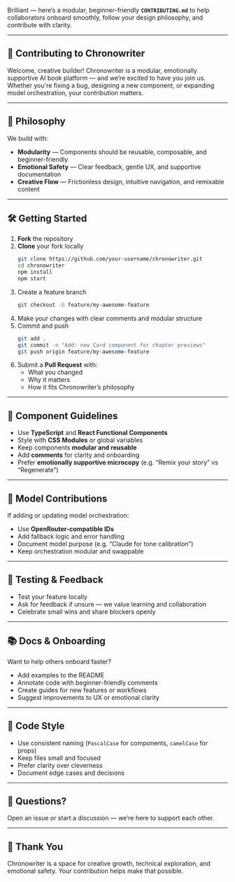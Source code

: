 Brilliant — here’s a modular, beginner-friendly **`CONTRIBUTING.md`** to help collaborators onboard smoothly, follow your design philosophy, and contribute with clarity.

---

## 🤝 Contributing to Chronowriter

Welcome, creative builder! Chronowriter is a modular, emotionally supportive AI book platform — and we’re excited to have you join us. Whether you're fixing a bug, designing a new component, or expanding model orchestration, your contribution matters.

---

## 🧭 Philosophy

We build with:

- **Modularity** — Components should be reusable, composable, and beginner-friendly  
- **Emotional Safety** — Clear feedback, gentle UX, and supportive documentation  
- **Creative Flow** — Frictionless design, intuitive navigation, and remixable content  

---

## 🛠️ Getting Started

1. **Fork** the repository  
2. **Clone** your fork locally  
   ```bash
   git clone https://github.com/your-username/chronowriter.git
   cd chronowriter
   npm install
   npm start
   ```
3. Create a feature branch  
   ```bash
   git checkout -b feature/my-awesome-feature
   ```
4. Make your changes with clear comments and modular structure  
5. Commit and push  
   ```bash
   git add .
   git commit -m "Add: new Card component for chapter previews"
   git push origin feature/my-awesome-feature
   ```
6. Submit a **Pull Request** with:
   - What you changed  
   - Why it matters  
   - How it fits Chronowriter’s philosophy  

---

## 🧩 Component Guidelines

- Use **TypeScript** and **React Functional Components**  
- Style with **CSS Modules** or global variables  
- Keep components **modular and reusable**  
- Add **comments** for clarity and onboarding  
- Prefer **emotionally supportive microcopy** (e.g. “Remix your story” vs “Regenerate”)  

---

## 🧠 Model Contributions

If adding or updating model orchestration:

- Use **OpenRouter-compatible IDs**  
- Add fallback logic and error handling  
- Document model purpose (e.g. “Claude for tone calibration”)  
- Keep orchestration modular and swappable  

---

## 🧪 Testing & Feedback

- Test your feature locally  
- Ask for feedback if unsure — we value learning and collaboration  
- Celebrate small wins and share blockers openly  

---

## 📚 Docs & Onboarding

Want to help others onboard faster?

- Add examples to the README  
- Annotate code with beginner-friendly comments  
- Create guides for new features or workflows  
- Suggest improvements to UX or emotional clarity  

---

## 🧼 Code Style

- Use consistent naming (`PascalCase` for components, `camelCase` for props)  
- Keep files small and focused  
- Prefer clarity over cleverness  
- Document edge cases and decisions  

---

## 💬 Questions?

Open an issue or start a discussion — we’re here to support each other.

---

## 🌱 Thank You

Chronowriter is a space for creative growth, technical exploration, and emotional safety. Your contribution helps make that possible.
